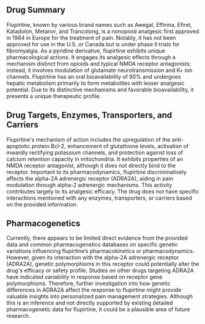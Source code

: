 ## Drug Summary
Flupirtine, known by various brand names such as Awegal, Effirma, Efiret, Katadolon, Metanor, and Trancolong, is a nonopioid analgesic first approved in 1984 in Europe for the treatment of pain. Notably, it has not been approved for use in the U.S. or Canada but is under phase II trials for fibromyalgia. As a pyridine derivative, flupirtine exhibits unique pharmacological actions. It engages its analgesic effects through a mechanism distinct from opioids and typical NMDA receptor antagonists; instead, it involves modulation of glutamate neurotransmission and K+ ion channels. Flupirtine has an oral bioavailability of 90% and undergoes hepatic metabolism primarily to form metabolites with lesser analgesic potential. Due to its distinctive mechanisms and favorable bioavailability, it presents a unique therapeutic profile.

## Drug Targets, Enzymes, Transporters, and Carriers
Flupirtine's mechanism of action includes the upregulation of the anti-apoptotic protein Bcl-2, enhancement of glutathione levels, activation of inwardly rectifying potassium channels, and protection against loss of calcium retention capacity in mitochondria. It exhibits properties of an NMDA receptor antagonist, although it does not directly bind to the receptor. Important to its pharmacodynamics, flupirtine discriminatively affects the alpha-2A adrenergic receptor (ADRA2A), aiding in pain modulation through alpha-2 adrenergic mechanisms. This activity contributes largely to its analgesic efficacy. The drug does not have specific interactions mentioned with any enzymes, transporters, or carriers based on the provided information.

## Pharmacogenetics
Currently, there appears to be limited direct evidence from the provided data and common pharmacogenetics databases on specific genetic variations influencing flupirtine’s pharmacokinetics or pharmacodynamics. However, given its interaction with the alpha-2A adrenergic receptor (ADRA2A), genetic polymorphisms in this receptor could potentially alter the drug's efficacy or safety profile. Studies on other drugs targeting ADRA2A have indicated variability in response based on receptor gene polymorphisms. Therefore, further investigation into how genetic differences in ADRA2A affect the response to flupirtine might provide valuable insights into personalized pain management strategies. Although this is an inference and not directly supported by existing detailed pharmacogenetic data for flupirtine, it could be a plausible area of future research.